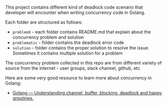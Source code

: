 This project contains different kind of deadlock code scenario that developer will encounter when writing concurrency code in Golang.

Each folder are structured as follows:

* `problemX` - each folder contains README.md that explain about the concurrency problem and solution
* `problematic` - folder contains the deadlock error code
* `solution` - folder contains the proper solution to resolve the issue. Sometimes it contains multiple solution for a problem

The concurrency problem collected in this repo are from different variety of source from the internet - user groups, slack channel, github, etc

Here are some very good resource to learn more about concurrency in Golang:

* [Golang — Understanding channel, buffer, blocking, deadlock and happy groutines.](https://gist.github.com/YumaInaura/8d52e73dac7dc361745bf568c3c4ba37)
